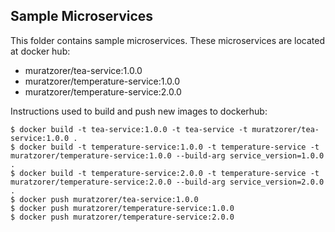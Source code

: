 ## Sample Microservices
This folder contains sample microservices. These microservices are located at docker hub:
* muratzorer/tea-service:1.0.0
* muratzorer/temperature-service:1.0.0
* muratzorer/temperature-service:2.0.0

Instructions used to build and push new images to dockerhub:

```
$ docker build -t tea-service:1.0.0 -t tea-service -t muratzorer/tea-service:1.0.0 .
$ docker build -t temperature-service:1.0.0 -t temperature-service -t muratzorer/temperature-service:1.0.0 --build-arg service_version=1.0.0 .
$ docker build -t temperature-service:2.0.0 -t temperature-service -t muratzorer/temperature-service:2.0.0 --build-arg service_version=2.0.0 .
$ docker push muratzorer/tea-service:1.0.0
$ docker push muratzorer/temperature-service:1.0.0
$ docker push muratzorer/temperature-service:2.0.0
```
